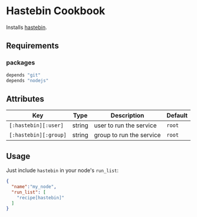 # Hastebin Cookbook

Installs [hastebin](https://github.com/seejohnrun/haste-server).

## Requirements

### packages

```ruby
depends "git"
depends "nodejs"
```

## Attributes

| Key                   | Type   | Description              | Default |
|-----------------------|--------|--------------------------|---------|
| `[:hastebin][:user]`  | string | user to run the service  | `root`  |
| `[:hastebin][:group]` | string | group to run the service | `root`  |

## Usage

Just include `hastebin` in your node's `run_list`:

```json
{
  "name":"my_node",
  "run_list": [
    "recipe[hastebin]"
  ]
}
```
